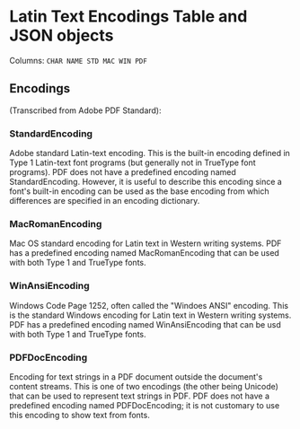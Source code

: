 # Latin Text Encodings Table and JSON objects

Columns: `CHAR NAME STD MAC WIN PDF`

## Encodings

(Transcribed from Adobe PDF Standard):

### StandardEncoding

Adobe standard Latin-text encoding. This is the built-in encoding defined in Type 1 Latin-text font programs (but generally not in TrueType font programs). PDF does not have a predefined encoding named StandardEncoding. However, it is useful to describe this encoding since a font's built-in encoding can be used as the base encoding from which differences are specified in an encoding dictionary.

### MacRomanEncoding

Mac OS standard encoding for Latin text in Western writing systems. PDF has a predefined encoding named MacRomanEncoding that can be used with both Type 1 and TrueType fonts.

### WinAnsiEncoding

Windows Code Page 1252, often called the "Windoes ANSI" encoding. This is the standard Windows encoding for Latin text in Western writing systems. PDF has a predefined encoding named WinAnsiEncoding that can be usd with both Type 1 and TrueType fonts.

### PDFDocEncoding

Encoding for text strings in a PDF document outside the document's content streams. This is one of two encodings (the other being Unicode) that can be used to represent text strings in PDF. PDF does not have a predefined encoding named PDFDocEncoding; it is not customary to use this encoding to show text from fonts.


